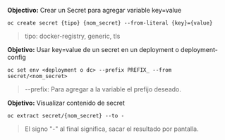**Objectivo:** Crear un Secret para agregar variable key=value

    oc create secret {tipo} {nom_secret} --from-literal {key}={value}
    
   > tipo: docker-registry, generic, tls
 

**Objetivo:** Usar key=value de un secret en un deployment o deployment-config

    oc set env <deployment o dc> --prefix PREFIX_ --from secret/<nom_secret>
    
   > --prefix: Para agregar a la variable el prefijo deseado.

**Objetivo:** Visualizar contenido de secret

    oc extract secret/{nom_secret} --to -
  
  > El signo "-" al final significa, sacar el resultado por pantalla.
